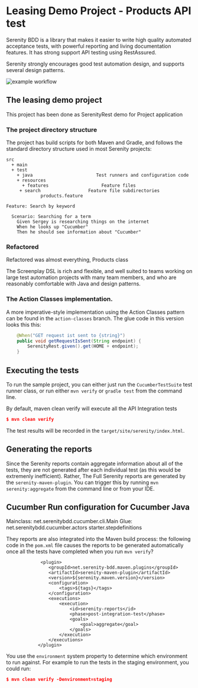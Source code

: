 # Leasing Demo Project - Products API test

Serenity BDD is a library that makes it easier to write high quality automated acceptance tests, with powerful reporting and living documentation features. It has strong support API testing using RestAssured.

Serenity strongly encourages good test automation design, and supports several design patterns.

![example workflow](https://github.com/perovicp/leaseplan-example/actions/workflows/maven.yml/badge.svg)
## The leasing demo project
This project has been done as SerenityRest demo for Project application

### The project directory structure
The project has build scripts for both Maven and Gradle, and follows the standard directory structure used in most Serenity projects:
```Gherkin
src
  + main
  + test
    + java                        Test runners and configuration code
    + resources
      + features                    Feature files
     + search                  Feature file subdirectories 
             products.feature
```

```Gherkin
Feature: Search by keyword

  Scenario: Searching for a term
    Given Sergey is researching things on the internet
    When he looks up "Cucumber"
    Then he should see information about "Cucumber"
```

### Refactored
Refactored was almost everything, Products class

The Screenplay DSL is rich and flexible, and well suited to teams working on large test automation projects with many team members, and who are reasonably comfortable with Java and design patterns.

### The Action Classes implementation.

A more imperative-style implementation using the Action Classes pattern can be found in the `action-classes` branch. The glue code in this version looks this this:

```java
    @When("GET request ist sent to {string}")
    public void getRequestIsSent(String endpoint) {
        SerenityRest.given().get(HOME + endpoint);
    }
```

## Executing the tests
To run the sample project, you can either just run the `CucumberTestSuite` test runner class, or run either `mvn verify` or `gradle test` from the command line.

By default, maven clean verify will execute all the API Integration tests
```json
$ mvn clean verify
```
The test results will be recorded in the `target/site/serenity/index.html`.

## Generating the reports
Since the Serenity reports contain aggregate information about all of the tests, they are not generated after each individual test (as this would be extremenly inefficient). Rather, The Full Serenity reports are generated by the `serenity-maven-plugin`. You can trigger this by running `mvn serenity:aggregate` from the command line or from your IDE.

## Cucumber Run configuration for Cucumber Java
Mainclass: net.serenitybdd.cucumber.cli.Main
Glue: net.serenitybdd.cucumber.actors starter.stepdefinitions

They reports are also integrated into the Maven build process: the following code in the `pom.xml` file causes the reports to be generated automatically once all the tests have completed when you run `mvn verify`?

```
             <plugin>
                <groupId>net.serenity-bdd.maven.plugins</groupId>
                <artifactId>serenity-maven-plugin</artifactId>
                <version>${serenity.maven.version}</version>
                <configuration>
                    <tags>${tags}</tags>
                </configuration>
                <executions>
                    <execution>
                        <id>serenity-reports</id>
                        <phase>post-integration-test</phase>
                        <goals>
                            <goal>aggregate</goal>
                        </goals>
                    </execution>
                </executions>
            </plugin>
```

You use the `environment` system property to determine which environment to run against. For example to run the tests in the staging environment, you could run:
```json
$ mvn clean verify -Denvironment=staging
```